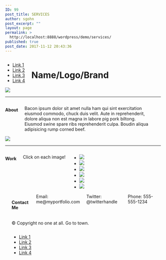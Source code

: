 ```yaml
---
ID: 99
post_title: SERVICES
author: sgohn
post_excerpt: ""
layout: page
permalink: >
  http://localhost:8888/wordpress/demo/services/
published: true
post_date: 2017-11-12 20:43:36
---
```

<head>
<meta charset="utf-8">

<meta name="viewport" content="width=device-width, initial-scale=1.0">
<title>Foundation 5</title>

<link rel="stylesheet" href="https://cdnjs.cloudflare.com/ajax/libs/foundation/5.5.3/css/normalize.min.css">
<link rel="stylesheet" href="https://cdnjs.cloudflare.com/ajax/libs/foundation/5.5.3/css/foundation.min.css">
<link href='https://cdnjs.cloudflare.com/ajax/libs/foundicons/3.0.0/foundation-icons.css' rel='stylesheet' type='text/css'>

<script src="https://cdnjs.cloudflare.com/ajax/libs/modernizr/2.8.3/modernizr.min.js"></script>
</head>
<body>
<div class="row">
<div class="large-12 columns">
<div class="nav-bar right">
<ul class="button-group">
<li><a href="#" class="button">Link 1</a></li>
<li><a href="#" class="button">Link 2</a></li>
<li><a href="#" class="button">Link 3</a></li>
<li><a href="#" class="button">Link 4</a></li>
</ul>
</div>
<h1>Name/Logo/Brand</h1>
<hr />
</div>
</div>
<div class="row">
<div class="large-12 columns">
<img src="https://placehold.it/1000x500&text=[banner img]">
</div>
</div>
<div class="row">
<hr>
<div class="large-8 columns">
<h4>About</h4>
<p>Bacon ipsum dolor sit amet nulla ham qui sint exercitation eiusmod commodo, chuck duis velit. Aute in reprehenderit, dolore aliqua non est magna in labore pig pork biltong. Eiusmod swine spare ribs reprehenderit culpa. Boudin aliqua adipisicing rump corned beef.</p>
<i class="fi-social-twitter"></i>
</div>
<div class="large-4 columns">
<img src="https://placehold.it/400x300&text=[img]">
</div>
</div>
<div class="row">
<hr>
<div class="large-12 columns">
<h4>Work</h4>
<p>Click on each image!</p>
<ul class="clearing-thumbs small-block-grid-1 medium-block-grid-2 large-block-grid-4" data-clearing>
<li>
<a href="https://placehold.it/800x500&text=[img]">
<img data-caption="caption here..." src="https://placehold.it/800x500&text=[img]"></a>
</li>
<li>
<a href="https://placehold.it/800x500&text=[img]"><img data-caption="caption 2 here..." src="https://placehold.it/800x500&text=[img]"></a>
</li>
<li>
<a href="https://placehold.it/800x500&text=[img]"><img data-caption="caption 3 here..." src="https://placehold.it/800x500&text=[img]"></a>
</li>
<li>
<a href="https://placehold.it/800x500&text=[img]"><img data-caption="caption 4 here..." src="https://placehold.it/800x500&text=[img]"></a>
</li>
<li>
<a href="https://placehold.it/800x500&text=[img]"><img data-caption="caption 5 here..." src="https://placehold.it/800x500&text=[img]"></a>
</li>
<li>
<a href="https://placehold.it/800x500&text=[img]"><img data-caption="caption 6 here..." src="https://placehold.it/800x500&text=[img]"></a>
</li>
</ul>
</div>
</div>
<div class="row">
<div class="large-12 columns">
<hr>
<h4>Contact Me</h4>
<div class="large-4 columns">
Email: me@myportfolio.com
</div>
<div class="large-4 columns">
Twitter: @twitterhandle
</div>
<div class="large-4 columns">
Phone: 555-555-1234
</div>
</div>
</div>
<footer class="row">
<div class="large-12 columns">
<hr />
<div class="row">
<div class="large-6 columns">
<p>© Copyright no one at all. Go to town.</p>
</div>
<div class="large-6 columns">
<ul class="inline-list right">
<li><a href="#">Link 1</a></li>
<li><a href="#">Link 2</a></li>
<li><a href="#">Link 3</a></li>
<li><a href="#">Link 4</a></li>
</ul>
</div>
</div>
</div>
</footer>
<script src="https://code.jquery.com/jquery-2.1.4.min.js"></script>
<script src="https://cdnjs.cloudflare.com/ajax/libs/foundation/5.5.3/js/foundation.min.js"></script>
<script>
      $(document).foundation();
    </script>
</body>